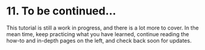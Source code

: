 # 11. To be continued...

This tutorial is still a work in progress, and there is a lot more to cover. In the mean time, keep
practicing what you have learned, continue reading the how-to and in-depth pages on the left, and
check back soon for updates.